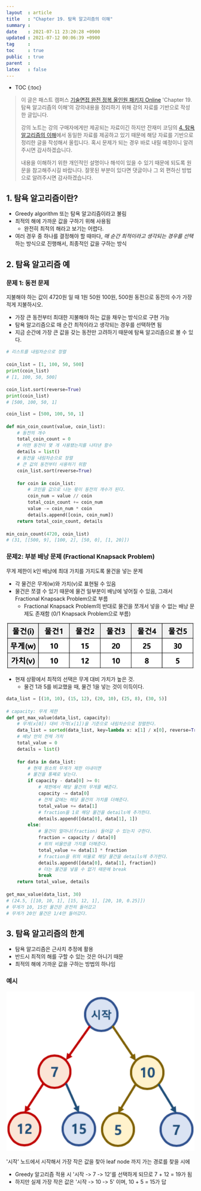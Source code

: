 ```yaml
---
layout  : article
title   : "Chapter 19. 탐욕 알고리즘의 이해"
summary : 
date    : 2021-07-11 23:20:28 +0900
updated : 2021-07-12 00:06:39 +0900
tag     : 
toc     : true
public  : true
parent  : 
latex   : false
---
```

* TOC
{:toc}

> 이 글은 패스트 캠퍼스 [기술면접 완전 정복 올인원 패키지 Online](https://fastcampus.co.kr/dev_online_algo) 'Chapter 19. 탐욕 알고리즘의 이해'의 강의내용을 정리하기 위해 강의 자료를 기반으로 작성한 글입니다.
>
> 강의 노트는 강의 구매자에게만 제공되는 자료이긴 하지만 잔재미 코딩의 [4. 탐욕 알고리즘의 이해](https://www.fun-coding.org/Chapter19-greedy-live.html)에서 동일한 자료를 제공하고 있기 때문에 해당 자료를 기반으로 정리한 글을 작성해서 올립니다. 혹시 문제가 되는 경우 바로 내릴 예정이니 알려주시면 감사하겠습니다.
>
> 내용을 이해하기 위한 개인적인 설명이나 해석이 있을 수 있기 때문에 되도록 원문을 참고해주시길 바랍니다.
> 잘못된 부분이 있다면 댓글이나 그 외 편하신 방법으로 알려주시면 감사하겠습니다.

## 1. 탐욕 알고리즘이란?

* Greedy algorithm 또는 탐욕 알고리즘이라고 불림
* 최적의 해에 가까운 값을 구하기 위해 사용됨
    * 완전히 최적의 해라고 보기는 어렵다.
* 여러 경우 중 하나를 결정해야 할 때마다, *매 순간 최적이라고 생각되는 경우를 선택*하는 방식으로 진행해서, 최종적인 값을 구하는 방식

## 2. 탐욕 알고리즘 예

### 문제 1: 동전 문제

지불해야 하는 값이 4720원 일 때 1원 50원 100원, 500원 동전으로 동전의 수가 가장 적게 지불하시오.

* 가장 큰 동전부터 최대한 지불해야 하는 값을 채우는 방식으로 구현 가능
* 탐욕 알고리즘으로 매 순간 최적이라고 생각되는 경우를 선택하면 됨
* 지금 순간에 가장 큰 값을 갖는 동전만 고려하기 때문에 탐욕 알고리즘으로 볼 수 있다.

```python
# 리스트를 내림차순으로 정렬

coin_list = [1, 100, 50, 500]
print(coin_list)
# [1, 100, 50, 500]

coin_list.sort(reverse=True)
print(coin_list)
# [500, 100, 50, 1]
```

```python
coin_list = [500, 100, 50, 1]

def min_coin_count(value, coin_list):
    # 동전의 개수
    total_coin_count = 0
    # 어떤 동전이 몇 개 사용됐는지를 나타낸 함수
    details = list()
    # 동전을 내림차순으로 정렬
    # 큰 값의 동전부터 사용하기 위함
    coin_list.sort(reverse=True)
    
    for coin in coin_list:
        # 코인을 값으로 나눈 몫이 동전의 개수가 된다.
        coin_num = value // coin
        total_coin_count += coin_num
        value -= coin_num * coin
        details.append([coin, coin_num])
    return total_coin_count, details

min_coin_count(4720, coin_list)
# (31, [[500, 9], [100, 2], [50, 0], [1, 20]])
```

### 문제2: 부분 배낭 문제 (Fractional Knapsack Problem)

무게 제한이 k인 배낭에 최대 가치를 가지도록 물건을 넣는 문제

* 각 물건은 무게(w)와 가치(v)로 표현될 수 있음
* 물건은 쪼갤 수 있기 때문에 물건 일부분이 배낭에 넣어질 수 있음, 그래서 Fractional Knapsack Problem으로 부름
    * Fractional Knapsack Problem의 반대로 물건을 쪼개서 넣을 수 없는 배낭 문제도 존재함 (0/1 Knapsack Problem으로 부름)

![kanpsack table](../post-img/fc-algo-algorithm-19-greedy/1_knapsack.png)

* 현재 상황에서 최적의 선택은 무게 대비 가치가 높은 것.
    * 물건 1과 5를 비교했을 때, 물건 1을 넣는 것이 이득이다.

```python
data_list = [(10, 10), (15, 12), (20, 10), (25, 8), (30, 5)]

# capacity: 무게 제한
def get_max_value(data_list, capacity):
    # 무게(x[0]) 대비 가격(x[1])을 기준으로 내림차순으로 정렬한다.
    data_list = sorted(data_list, key=lambda x: x[1] / x[0], reverse=True)
    # 배낭 안의 전체 가치
    total_value = 0
    details = list()

    for data in data_list:
        # 현재 원소의 무게가 제한 이내이면
        # 물건을 통째로 넣는다.
        if capacity - data[0] >= 0:
            # 제한에서 해당 물건의 무게를 빼준다.
            capacity -= data[0]
            # 전체 값에는 해당 물건의 가치를 더해준다.
            total_value += data[1]
            # fraction을 1로 해당 물건을 details에 추가한다.
            details.append([data[0], data[1], 1])
        else:
            # 물건이 얼마나(fraction) 들어갈 수 있는지 구한다.
            fraction = capacity / data[0]
            # 위의 비율만큼 가치를 더해준다.
            total_value += data[1] * fraction
            # fraction을 위의 비율로 해당 물건을 details에 추가한다.
            details.append([data[0], data[1], fraction])
            # 더는 물건을 넣을 수 없기 때문에 break
            break
    return total_value, details

get_max_value(data_list, 30)
# (24.5, [[10, 10, 1], [15, 12, 1], [20, 10, 0.25]])
# 무게가 10, 15인 물건은 온전히 들어갔고
# 무게가 20인 물건은 1/4만 들어갔다.
```

## 3. 탐욕 알고리즘의 한계

* 탐욕 알고리즘은 근사치 추정에 활용
* 반드시 최적의 해를 구할 수 있는 것은 아니기 때문
* 최적의 해에 가까운 값을 구하는 방법의 하나임

### 예시

![greedy](../post-img/fc-algo-algorithm-19-greedy/2_greedy.png)

'시작' 노드에서 시작해서 가장 작은 값을 찾아 leaf node 까지 가는 경로를 찾을 시에

* Greedy 알고리즘 적용 시 '시작 -> 7 -> 12'를 선택하게 되므로 7 + 12 = 19가 됨
* 하지만 실제 가장 작은 값은 '시작 -> 10 -> 5' 이며, 10 + 5 = 15가 답

